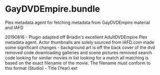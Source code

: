 # GayDVDEmpire.bundle

Plex metadata agent for fetching metadata from GayDVDEmpire material and IAFD

20190816 - Plugin adapted off Briadin's excellent AdultDVDEmpire Plex metadata agent.
            Actor thumbnails are solely sourced from IAFD.com
            made some significant changes - background art is off the back cover of the dvd
            removed code downloading galleries and scene pictures
            removed search code looking for similar movies in list looking for a match
            all matching is based on the exact filename of the movie. 
            The filename must conform to this format (Studio) - Title (Year).ext